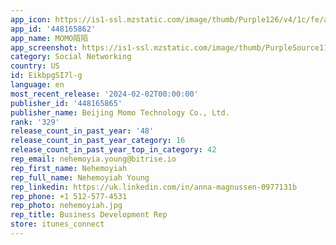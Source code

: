 ```yaml
---
app_icon: https://is1-ssl.mzstatic.com/image/thumb/Purple126/v4/1c/fe/aa/1cfeaa91-03a6-851d-4436-461ea9e46e13/AppIcon-1x_U007emarketing-0-3-0-85-220.png/1024x1024bb.png
app_id: '448165862'
app_name: MOMO陌陌
app_screenshot: https://is1-ssl.mzstatic.com/image/thumb/PurpleSource116/v4/71/01/47/71014777-7aab-a98e-ab1e-6f5e9bb1812c/bf7e6193-38ab-4214-bf26-59507d1a52db_1.png/1242x2688bb.png
category: Social Networking
country: US
id: EikbpgSI7l-g
language: en
most_recent_release: '2024-02-02T00:00:00'
publisher_id: '448165865'
publisher_name: Beijing Momo Technology Co., Ltd.
rank: '329'
release_count_in_past_year: '48'
release_count_in_past_year_category: 16
release_count_in_past_year_top_in_category: 42
rep_email: nehemoyia.young@bitrise.io
rep_first_name: Nehemoyiah
rep_full_name: Nehemoyiah Young
rep_linkedin: https://uk.linkedin.com/in/anna-magnussen-0977131b
rep_phone: +1 512-577-4531
rep_photo: nehemoyiah.jpg
rep_title: Business Development Rep
store: itunes_connect
---
```

